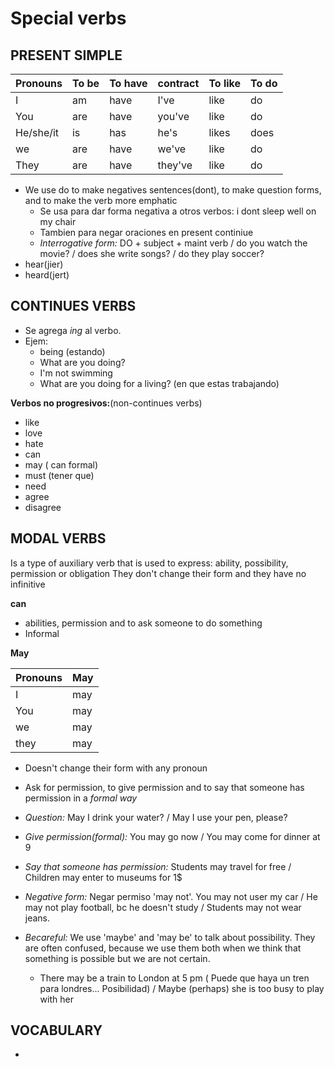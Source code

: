 # Special verbs

## PRESENT SIMPLE

| Pronouns | To be | To have | contract | To like | To do |
| ---- | ---- | ---- | ---- | ---- | ---- |
| I | am | have | I've | like | do |
| You | are | have | you've | like | do |
| He/she/it | is | has | he's | likes | does |
| we | are | have | we've | like | do |
| They | are | have | they've | like | do |

- We use do to make negatives sentences(dont), to make question forms, and to make the verb more emphatic
	- Se usa para dar forma negativa a otros verbos: i dont sleep well on my chair
	- Tambien para negar oraciones en present continiue
	- *Interrogative form:* DO + subject + maint verb / do you watch the movie? / does she write songs? / do they play soccer?
- hear(jier)
- heard(jert)


## CONTINUES VERBS


- Se agrega *ing* al verbo.
- Ejem: 
	- being (estando)
	- What are you doing?
	- I'm not swimming
	- What are you doing for a living? (en que estas trabajando)


**Verbos no progresivos:**(non-continues verbs)

- like
- love
- hate
- can
- may ( can formal)
- must (tener que)
- need
- agree
- disagree


## MODAL VERBS

Is a type of auxiliary verb that is used to express: ability, possibility, permission or obligation
They don't change their form and they have no infinitive

**can**
- abilities, permission and to ask someone to do something
- Informal


**May**

| Pronouns | May |
| ---- | ---- |
| I | may |
| You | may |
| we | may |
| they | may |
- Doesn't change their form with any pronoun
- Ask for permission, to give permission and to say that someone has permission in a *formal way*
- *Question:* May I drink your water? / May I use your pen, please?
- *Give permission(formal):* You may go now / You may come for dinner at 9 
- *Say that someone has permission:* Students may travel for free / Children may enter to museums for 1$
- *Negative form:* Negar permiso 'may not'. You may not user my car / He may not play football, bc he doesn't study / Students may not wear jeans.

- *Becareful:* We use 'maybe' and 'may be' to talk about possibility. They are often confused, because we use them both when we think that something is possible but we are not certain.
	- There may be a train to London at 5 pm ( Puede que haya un tren para londres... Posibilidad) / Maybe (perhaps) she is too busy to play with her

## VOCABULARY
- 